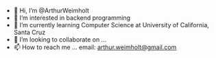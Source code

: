 - 👋 Hi, I’m @ArthurWeimholt
- 👀 I’m interested in backend programming
- 🌱 I’m currently learning Computer Science at University of California, Santa Cruz
- 💞️ I’m looking to collaborate on ...
- 📫 How to reach me ... email: arthur.weimholt@gmail.com

<!---
ArthurWeimholt/ArthurWeimholt is a ✨ special ✨ repository because its `README.md` (this file) appears on your GitHub profile.
You can click the Preview link to take a look at your changes.
--->
